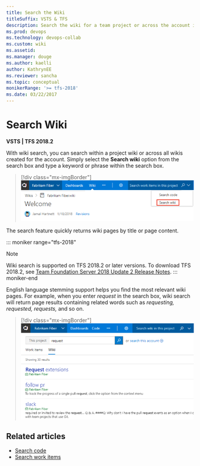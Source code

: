 ```yaml
---
title: Search the Wiki
titleSuffix: VSTS & TFS 
description: Search the wiki for a team project or across the account in Visual Studio Team Services & Team Foundation Server
ms.prod: devops
ms.technology: devops-collab
ms.custom: wiki
ms.assetid:  
ms.manager: douge
ms.author: kaelli
author: KathrynEE
ms.reviewer: sancha
ms.topic: conceptual
monikerRange: '>= tfs-2018'
ms.date: 03/22/2017
---
```



# Search  Wiki

**VSTS | TFS 2018.2**

With wiki search, you can search within a project wiki or across all wikis created for the account. Simply select the **Search wiki** option from the search box and type a keyword or phrase within the search box. 

> [!div class="mx-imgBorder"]  
> ![Wiki search option](_img/wiki/wiki-search.png)   

The search feature quickly returns wiki pages by title or page content.

::: moniker range="tfs-2018"
> [!NOTE]  
> Wiki search is supported on TFS 2018.2 or later versions. To download TFS 2018.2, see [Team Foundation Server 2018 Update 2 Release Notes](https://docs.microsoft.com/en-us/visualstudio/releasenotes/tfs2018-update2). 
::: moniker-end

English language stemming support helps you find the most relevant wiki pages. For example, when you enter *request* in the search box, wiki search will return page results containing related words such as *requesting, requested, requests,* and so on.

> [!div class="mx-imgBorder"]  
> ![Wiki search results](_img/wiki/wiki-search-example.png)

## Related articles

- [Search code](..//search/code-search.md)
- [Search work items](..//search/work-item-search.md)


<!---
When you search from the **Wiki** hub, you'll automatically navigate to wiki search results. If you initiate a search from another hub, such as **Code** or **Work**, then first select the **Search wiki** option from the search box menu options. 
--> 
